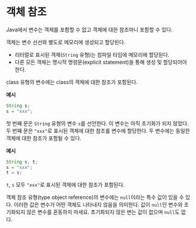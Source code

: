 # 객체 참조

Java에서 변수는 객체를 포함할 수 없고 객체에 대한 참조마니 포함할 수 있다.

객체는 변수 선선와 별도로 메모리에 생성되고 할당된다.

- 리터럴로 표시된 객체(`String` 유형)는 컴파일 타임에 메모리에 할당된다.  
- 다른 모든 객체는 명시적 명령문(explicit statement)을 통해 생성 및 할당되어야 한다.

class 유형의 변수에는 class의 객체에 대한 참조가 포함된다.

**예시**
```java
String s;
s = "xxx";
```

첫 번째 문은 `String` 유형의 변수 `s`를 선언한다. 이 변수는 아직 초기화가 되지 않았다. 두 번째 문은 `"xxx"`로 표시된 객체에 대한 참조를 변수에 할당한다. 두 변수에는 동일한 객체에 대한 참조가 포함될 수 있다.

**예시**
```java
String s, t;
s = "xxx";
t = s;
```
`t`, `s` 모두 `"xxx"`로 표시된 객체에 대한 참조가 포함된다.

객체 참조 유형(type object reference)의 변수에는 `null`이라는 특수 값이 있을 수 있다. 이러한 값은 변수가 어떤 객체도 나타내지 않음을 의미한다. 값이 `null`인 변수와 초기화되지 않은 변수를 혼동하지 마세요. 초기화되지 않은 변는 값이 없으며 `null`도 없다.